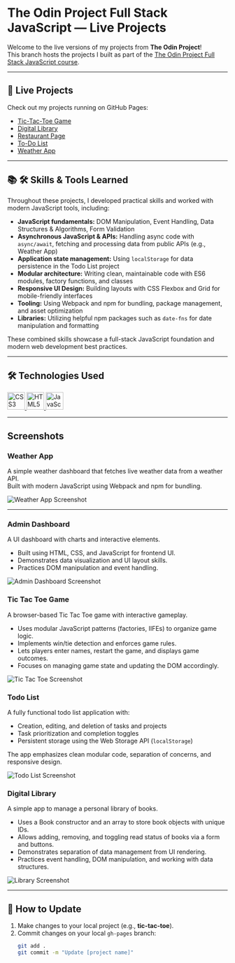 # The Odin Project Full Stack JavaScript — Live Projects

Welcome to the live versions of my projects from **The Odin Project**!  
This branch hosts the projects I built as part of the [The Odin Project Full Stack JavaScript course](https://www.theodinproject.com/).

---

## 🚀 Live Projects

Check out my projects running on GitHub Pages:

- [Tic-Tac-Toe Game](https://danny-codes.github.io/TheOdinProjectRepo/tic-tac-toe/index.html)
- [Digital Library](https://danny-codes.github.io/TheOdinProjectRepo/library-project/index.html)
- [Restaurant Page](https://danny-codes.github.io/TheOdinProjectRepo/restaurant-page/dist/index.html)
- [To-Do List](https://danny-codes.github.io/TheOdinProjectRepo/todo-list/dist/index.html)
- [Weather App](https://danny-codes.github.io/TheOdinProjectRepo/weather-app/dist/index.html)

---

## 📚 🛠 Skills & Tools Learned 

Throughout these projects, I developed practical skills and worked with modern JavaScript tools, including:

- **JavaScript fundamentals:** DOM Manipulation, Event Handling, Data Structures & Algorithms, Form Validation  
- **Asynchronous JavaScript & APIs:** Handling async code with `async/await`, fetching and processing data from public APIs (e.g., Weather App)  
- **Application state management:** Using `localStorage` for data persistence in the Todo List project  
- **Modular architecture:** Writing clean, maintainable code with ES6 modules, factory functions, and classes  
- **Responsive UI Design:** Building layouts with CSS Flexbox and Grid for mobile-friendly interfaces  
- **Tooling:** Using Webpack and npm for bundling, package management, and asset optimization  
- **Libraries:** Utilizing helpful npm packages such as `date-fns` for date manipulation and formatting  

These combined skills showcase a full-stack JavaScript foundation and modern web development best practices.

---

## 🛠 Technologies Used

<p align="left">
  <a href="https://developer.mozilla.org/en-US/docs/Web/CSS" target="_blank" rel="noreferrer">
    <img src="https://raw.githubusercontent.com/devicons/devicon/master/icons/css3/css3-original-wordmark.svg" alt="CSS3" width="40" height="40"/>
  </a>
  <a href="https://developer.mozilla.org/en-US/docs/Web/HTML" target="_blank" rel="noreferrer">
    <img src="https://raw.githubusercontent.com/devicons/devicon/master/icons/html5/html5-original-wordmark.svg" alt="HTML5" width="40" height="40"/>
  </a>
  <a href="https://developer.mozilla.org/en-US/docs/Web/JavaScript" target="_blank" rel="noreferrer">
    <img src="https://raw.githubusercontent.com/devicons/devicon/master/icons/javascript/javascript-original.svg" alt="JavaScript" width="40" height="40"/>
  </a>
</p>

---

## Screenshots

### Weather App

A simple weather dashboard that fetches live weather data from a weather API.  
Built with modern JavaScript using Webpack and npm for bundling.

![Weather App Screenshot](screenshots/weather-app.png)

---

### Admin Dashboard

A UI dashboard with charts and interactive elements.
- Built using HTML, CSS, and JavaScript for frontend UI.
- Demonstrates data visualization and UI layout skills.
- Practices DOM manipulation and event handling.

![Admin Dashboard Screenshot](screenshots/admin-dashboard.png)

### Tic Tac Toe Game

A browser-based Tic Tac Toe game with interactive gameplay.
- Uses modular JavaScript patterns (factories, IIFEs) to organize game logic.
- Implements win/tie detection and enforces game rules.
- Lets players enter names, restart the game, and displays game outcomes.
- Focuses on managing game state and updating the DOM accordingly.

![Tic Tac Toe Screenshot](screenshots/tic-tac-toe.png)

### Todo List

A fully functional todo list application with:

- Creation, editing, and deletion of tasks and projects  
- Task prioritization and completion toggles  
- Persistent storage using the Web Storage API (`localStorage`)

The app emphasizes clean modular code, separation of concerns, and responsive design.

![Todo List Screenshot](screenshots/todo-list.png)

### Digital Library

A simple app to manage a personal library of books.

- Uses a Book constructor and an array to store book objects with unique IDs.
- Allows adding, removing, and toggling read status of books via a form and buttons.
- Demonstrates separation of data management from UI rendering.
- Practices event handling, DOM manipulation, and working with data structures.

![Library Screenshot](screenshots/library.png)

---

## 🔄 How to Update

1. Make changes to your local project (e.g., **tic-tac-toe**).  
2. Commit changes on your local `gh-pages` branch:
   ```bash
   git add .
   git commit -m "Update [project name]"

